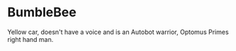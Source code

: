 # BumbleBee

Yellow car, doesn't have a voice and is an Autobot warrior, Optomus Primes right hand man.
